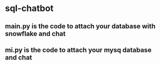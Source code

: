 # sql-chatbot

## main.py is the code to attach your database with snowflake and chat
## mi.py is the code to attach your mysq database and chat
